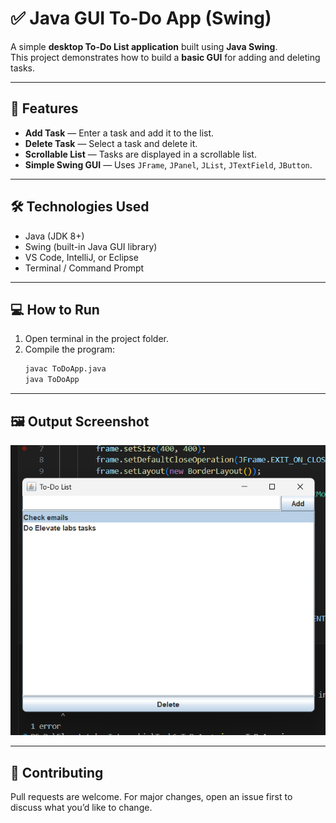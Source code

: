 # ✅ Java GUI To-Do App (Swing)

A simple **desktop To-Do List application** built using **Java Swing**.  
This project demonstrates how to build a **basic GUI** for adding and deleting tasks.

---

## 🚀 Features

- **Add Task** — Enter a task and add it to the list.
- **Delete Task** — Select a task and delete it.
- **Scrollable List** — Tasks are displayed in a scrollable list.
- **Simple Swing GUI** — Uses `JFrame`, `JPanel`, `JList`, `JTextField`, `JButton`.

---

## 🛠️ Technologies Used

- Java (JDK 8+)
- Swing (built-in Java GUI library)
- VS Code, IntelliJ, or Eclipse
- Terminal / Command Prompt

---


## 💻 How to Run

1. Open terminal in the project folder.
2. Compile the program:
   ```bash
   javac ToDoApp.java
   java ToDoApp
   ```

---

## 🖼️ Output Screenshot

![To-Do App Screenshot](images/Screenshot%202025-07-02%20131726.png)

---

## 🤝 Contributing
Pull requests are welcome.
For major changes, open an issue first to discuss what you’d like to change.